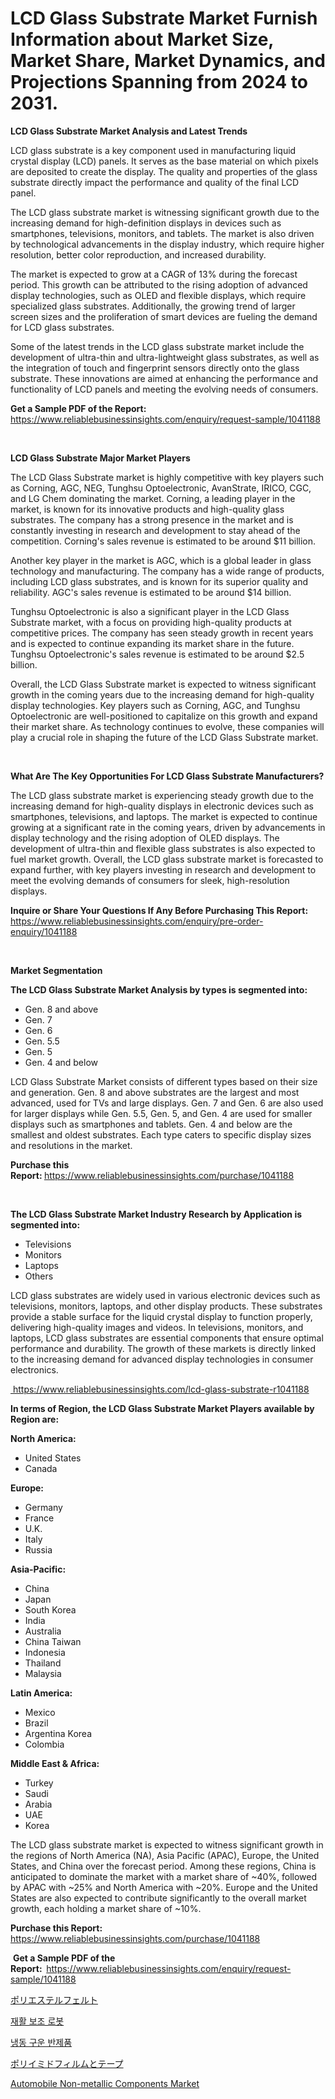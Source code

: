 <p><h1>LCD Glass Substrate Market Furnish Information about Market Size, Market Share, Market Dynamics, and Projections Spanning from 2024 to 2031.</h1></p><p><strong>LCD Glass Substrate Market Analysis and Latest Trends</strong></p>
<p><p>LCD glass substrate is a key component used in manufacturing liquid crystal display (LCD) panels. It serves as the base material on which pixels are deposited to create the display. The quality and properties of the glass substrate directly impact the performance and quality of the final LCD panel.</p><p>The LCD glass substrate market is witnessing significant growth due to the increasing demand for high-definition displays in devices such as smartphones, televisions, monitors, and tablets. The market is also driven by technological advancements in the display industry, which require higher resolution, better color reproduction, and increased durability.</p><p>The market is expected to grow at a CAGR of 13% during the forecast period. This growth can be attributed to the rising adoption of advanced display technologies, such as OLED and flexible displays, which require specialized glass substrates. Additionally, the growing trend of larger screen sizes and the proliferation of smart devices are fueling the demand for LCD glass substrates.</p><p>Some of the latest trends in the LCD glass substrate market include the development of ultra-thin and ultra-lightweight glass substrates, as well as the integration of touch and fingerprint sensors directly onto the glass substrate. These innovations are aimed at enhancing the performance and functionality of LCD panels and meeting the evolving needs of consumers.</p></p>
<p><strong>Get a Sample PDF of the Report:&nbsp;</strong> <a href="https://www.reliablebusinessinsights.com/enquiry/request-sample/1041188">https://www.reliablebusinessinsights.com/enquiry/request-sample/1041188</a></p>
<p>&nbsp;</p>
<p><strong>LCD Glass Substrate Major Market Players</strong></p>
<p><p>The LCD Glass Substrate market is highly competitive with key players such as Corning, AGC, NEG, Tunghsu Optoelectronic, AvanStrate, IRICO, CGC, and LG Chem dominating the market. Corning, a leading player in the market, is known for its innovative products and high-quality glass substrates. The company has a strong presence in the market and is constantly investing in research and development to stay ahead of the competition. Corning's sales revenue is estimated to be around $11 billion.</p><p>Another key player in the market is AGC, which is a global leader in glass technology and manufacturing. The company has a wide range of products, including LCD glass substrates, and is known for its superior quality and reliability. AGC's sales revenue is estimated to be around $14 billion.</p><p>Tunghsu Optoelectronic is also a significant player in the LCD Glass Substrate market, with a focus on providing high-quality products at competitive prices. The company has seen steady growth in recent years and is expected to continue expanding its market share in the future. Tunghsu Optoelectronic's sales revenue is estimated to be around $2.5 billion.</p><p>Overall, the LCD Glass Substrate market is expected to witness significant growth in the coming years due to the increasing demand for high-quality display technologies. Key players such as Corning, AGC, and Tunghsu Optoelectronic are well-positioned to capitalize on this growth and expand their market share. As technology continues to evolve, these companies will play a crucial role in shaping the future of the LCD Glass Substrate market.</p></p>
<p>&nbsp;</p>
<p><strong>What Are The Key Opportunities For LCD Glass Substrate Manufacturers?</strong></p>
<p><p>The LCD glass substrate market is experiencing steady growth due to the increasing demand for high-quality displays in electronic devices such as smartphones, televisions, and laptops. The market is expected to continue growing at a significant rate in the coming years, driven by advancements in display technology and the rising adoption of OLED displays. The development of ultra-thin and flexible glass substrates is also expected to fuel market growth. Overall, the LCD glass substrate market is forecasted to expand further, with key players investing in research and development to meet the evolving demands of consumers for sleek, high-resolution displays.</p></p>
<p><strong>Inquire or Share Your Questions If Any Before Purchasing This Report:</strong> <a href="https://www.reliablebusinessinsights.com/enquiry/pre-order-enquiry/1041188">https://www.reliablebusinessinsights.com/enquiry/pre-order-enquiry/1041188</a></p>
<p>&nbsp;</p>
<p><strong>Market Segmentation</strong></p>
<p><strong>The LCD Glass Substrate Market Analysis by types is segmented into:</strong></p>
<p><ul><li>Gen. 8 and above</li><li>Gen. 7</li><li>Gen. 6</li><li>Gen. 5.5</li><li>Gen. 5</li><li>Gen. 4 and below</li></ul></p>
<p><p>LCD Glass Substrate Market consists of different types based on their size and generation. Gen. 8 and above substrates are the largest and most advanced, used for TVs and large displays. Gen. 7 and Gen. 6 are also used for larger displays while Gen. 5.5, Gen. 5, and Gen. 4 are used for smaller displays such as smartphones and tablets. Gen. 4 and below are the smallest and oldest substrates. Each type caters to specific display sizes and resolutions in the market.</p></p>
<p><strong>Purchase this Report:&nbsp;</strong><a href="https://www.reliablebusinessinsights.com/purchase/1041188">https://www.reliablebusinessinsights.com/purchase/1041188</a></p>
<p>&nbsp;</p>
<p><strong>The LCD Glass Substrate Market Industry Research by Application is segmented into:</strong></p>
<p><ul><li>Televisions</li><li>Monitors</li><li>Laptops</li><li>Others</li></ul></p>
<p><p>LCD glass substrates are widely used in various electronic devices such as televisions, monitors, laptops, and other display products. These substrates provide a stable surface for the liquid crystal display to function properly, delivering high-quality images and videos. In televisions, monitors, and laptops, LCD glass substrates are essential components that ensure optimal performance and durability. The growth of these markets is directly linked to the increasing demand for advanced display technologies in consumer electronics.</p></p>
<p><a href="https://www.reliablebusinessinsights.com/lcd-glass-substrate-r1041188">&nbsp;https://www.reliablebusinessinsights.com/lcd-glass-substrate-r1041188</a></p>
<p><strong>In terms of Region, the LCD Glass Substrate Market Players available by Region are:</strong></p>
<p>
    <p> <strong> North America: </strong>
        <ul>
            <li>United States</li>
            <li>Canada</li>
        </ul>
        </p> 
    <p> <strong> Europe: </strong>
        <ul>
            <li>Germany</li>
            <li>France</li>
            <li>U.K.</li>
            <li>Italy</li>
            <li>Russia</li>
        </ul>
        </p> 
    <p> <strong> Asia-Pacific: </strong>
        <ul>
            <li>China</li>
            <li>Japan</li>
            <li>South Korea</li>
            <li>India</li>
            <li>Australia</li>
            <li>China Taiwan</li>
            <li>Indonesia</li>
            <li>Thailand</li>
            <li>Malaysia</li>
        </ul>
        </p> 
    <p> <strong> Latin America: </strong>
        <ul>
            <li>Mexico</li>
            <li>Brazil</li>
            <li>Argentina Korea</li>
            <li>Colombia</li>
        </ul>
        </p> 
    <p> <strong> Middle East & Africa: </strong>
        <ul>
            <li>Turkey</li>
            <li>Saudi</li>
            <li>Arabia</li>
            <li>UAE</li>
            <li>Korea</li>
        </ul>
    </p>
    </p>
<p><p>The LCD glass substrate market is expected to witness significant growth in the regions of North America (NA), Asia Pacific (APAC), Europe, the United States, and China over the forecast period. Among these regions, China is anticipated to dominate the market with a market share of ~40%, followed by APAC with ~25% and North America with ~20%. Europe and the United States are also expected to contribute significantly to the overall market growth, each holding a market share of ~10%.</p></p>
<p><strong>Purchase this Report: </strong><a href="https://www.reliablebusinessinsights.com/purchase/1041188">https://www.reliablebusinessinsights.com/purchase/1041188</a></p>
<p>&nbsp;<strong>Get a Sample PDF of the Report:&nbsp;&nbsp;</strong><a href="https://www.reliablebusinessinsights.com/enquiry/request-sample/1041188">https://www.reliablebusinessinsights.com/enquiry/request-sample/1041188</a></p>
<p><strong></strong></p>
<p><p><a href="https://github.com/decker5351/Market-Research-Report-List-1/blob/main/3732592129364.md">ポリエステルフェルト</a></p><p><a href="https://github.com/AnthonyWratten/Market-Research-Report-List-1/blob/main/8012052116833.md">재활 보조 로봇</a></p><p><a href="https://github.com/airdroplover110/Market-Research-Report-List-1/blob/main/6653728116832.md">냉동 구운 반제품</a></p><p><a href="https://github.com/tubbs463/Market-Research-Report-List-1/blob/main/9079861129365.md">ポリイミドフィルムとテープ</a></p><p><a href="https://github.com/NaomieConner2023/Market-Research-Report-List-1/blob/main/automobile-non-metallic-components-market.md">Automobile Non-metallic Components Market</a></p></p>